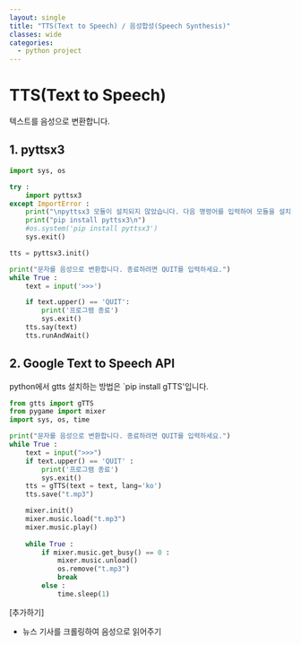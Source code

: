 ```yaml
---
layout: single
title: "TTS(Text to Speech) / 음성합성(Speech Synthesis)"
classes: wide
categories:
  - python project
---
```



# TTS(Text to Speech)  

텍스트를 음성으로 변환합니다. 

## 1. pyttsx3
```python
import sys, os

try :
    import pyttsx3
except ImportError :
    print("\npyttsx3 모듈이 설치되지 않았습니다. 다음 명령어를 입력하여 모듈을 설치해 주세요.")
    print("pip install pyttsx3\n")
    #os.system('pip install pyttsx3')
    sys.exit()

tts = pyttsx3.init()

print("문자를 음성으로 변환합니다. 종료하려면 QUIT를 입력하세요.")
while True :
    text = input('>>>')

    if text.upper() == 'QUIT':
        print('프로그램 종료')
        sys.exit()
    tts.say(text)
    tts.runAndWait()
```
## 2. Google Text to Speech API
python에서 gtts 설치하는 방법은 `pip install gTTS'입니다.  

```python
from gtts import gTTS
from pygame import mixer
import sys, os, time

print("문자를 음성으로 변환합니다. 종료하려면 QUIT를 입력하세요.")
while True :
    text = input(">>>")
    if text.upper() == 'QUIT' :
        print('프로그램 종료')
        sys.exit()
    tts = gTTS(text = text, lang='ko')
    tts.save("t.mp3")

    mixer.init()
    mixer.music.load("t.mp3")
    mixer.music.play()
    
    while True :
        if mixer.music.get_busy() == 0 :
            mixer.music.unload()
            os.remove("t.mp3")
            break
        else :
            time.sleep(1)
```

[추가하기]

+ 뉴스 기사를 크롤링하여 음성으로 읽어주기
